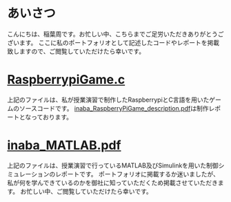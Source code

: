 # あいさつ
こんにちは、稲葉周です。お忙しい中、こちらまでご足労いただきありがとうございます。
ここに私のポートフォリオとして記述したコードやレポートを掲載致しますので、ご閲覧していただけたら幸いです。
# [RaspberrypiGame.c](https://github.com/inaba-elmo/portfolio/blob/main/RaspberrypiGame.c)
上記のファイルは、私が授業演習で制作したRaspberrypiとC言語を用いたゲームのソースコードです。
[inaba_RaspberryPiGame_description.pdf](https://github.com/inaba-elmo/portfolio/blob/main/inaba_RaspberryPiGame_description.pdf)は制作レポートとなっております。

# [inaba_MATLAB.pdf](https://github.com/inaba-elmo/portfolio/blob/main/inaba_MATLAB.pdf)
上記のファイルは、授業演習で行っているMATLAB及びSimulinkを用いた制御シミュレーションのレポートです。
ポートフォリオに掲載するか迷いましたが、私が何を学んできているのかを御社に知っていただくため掲載させていただきます。
お忙しい中、ご閲覧していただけたら幸いです。
